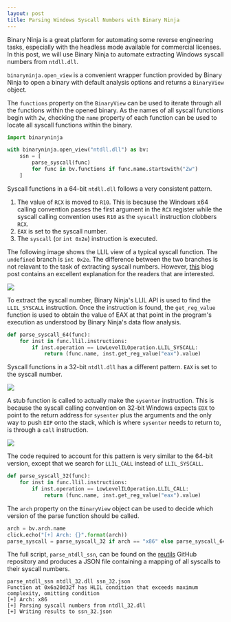 ```yaml
---
layout: post
title: Parsing Windows Syscall Numbers with Binary Ninja
---
```


Binary Ninja is a great platform for automating some reverse engineering tasks,
especially with the headless mode available for commercial licenses. In this
post, we will use Binary Ninja to automate extracting Windows syscall numbers
from `ntdll.dll`.

`binaryninja.open_view` is a convenient wrapper function provided by Binary
Ninja to open a binary with default analysis options and returns a `BinaryView`
object.

The `functions` property on the `BinaryView` can be used to iterate through all
the functions within the opened binary. As the names of all syscall functions
begin with `Zw`, checking the `name` property of each function can be used to
locate all syscall functions within the binary.

```python
import binaryninja

with binaryninja.open_view("ntdll.dll") as bv:
    ssn = [
        parse_syscall(func)
        for func in bv.functions if func.name.startswith("Zw")
    ]
```

Syscall functions in a 64-bit `ntdll.dll` follows a very consistent pattern.

1. The value of `RCX` is moved to `R10`. This is because the Windows x64
calling convention passes the first argument in the `RCX` register while the
syscall calling convention uses `R10` as the `syscall` instruction clobbers
`RCX`.
2. `EAX` is set to the syscall number.
3. The `syscall` (or `int 0x2e`) instruction is executed.

The following image shows the LLIL view of a typical syscall function. The
`undefined` branch is `int 0x2e`. The difference between the two branches is
not relavant to the task of extracting syscall numbers. However,
[this](https://blog.amossys.fr/windows10_TH2_int2E_mystery.html) blog post
contains an excellent explanation for the readers that are interested.

<img src="../images/binaryninja-1633257968.png" class="center-image" >

To extract the syscall number, Binary Ninja's LLIL API is used to find the
`LLIL_SYSCALL` instruction. Once the instruction is found, the `get_reg_value`
function is used to obtain the value of EAX at that point in the program's
execution as understood by Binary Ninja's data flow analysis.

```python
def parse_syscall_64(func):
    for inst in func.llil.instructions:
        if inst.operation == LowLevelILOperation.LLIL_SYSCALL:
            return (func.name, inst.get_reg_value("eax").value)
```

Syscall functions in a 32-bit `ntdll.dll` has a different pattern. `EAX` is set
to the syscall number.

<img src="../images/binaryninja-1633260814.png" class="center-image" >


A stub function is called to actually make the `sysenter` instruction. This is
because the syscall calling convention on 32-bit Windows expects `EDX` to point
to the return address for `sysenter` plus the arguments and the only way to
push `EIP` onto the stack, which is where `sysenter` needs to return to, is
through a `call` instruction.

<img src="../images/binaryninja-1633260823.png" class="center-image" >

The code required to account for this pattern is very similar to the 64-bit
version, except that we search for `LLIL_CALL` instead of `LLIL_SYSCALL`.

```python
def parse_syscall_32(func):
    for inst in func.llil.instructions:
        if inst.operation == LowLevelILOperation.LLIL_CALL:
            return (func.name, inst.get_reg_value("eax").value)
```

The `arch` property on the `BinaryView` object can be used to decide which
version of the parse function should be called.

```python
arch = bv.arch.name
click.echo("[+] Arch: {}".format(arch))
parse_syscall = parse_syscall_32 if arch == "x86" else parse_syscall_64
```

The full script, `parse_ntdll_ssn`, can be found on the
[reutils](https://github.com/Ayrx/reutils/blob/master/bin/parse_ntdll_ssn)
GitHub repository and produces a JSON file containing a mapping of all
syscalls to their syscall numbers.

```
parse_ntdll_ssn ntdll_32.dll ssn_32.json
Function at 0x6a20d32f has HLIL condition that exceeds maximum complexity, omitting condition
[+] Arch: x86
[+] Parsing syscall numbers from ntdll_32.dll
[+] Writing results to ssn_32.json
```

